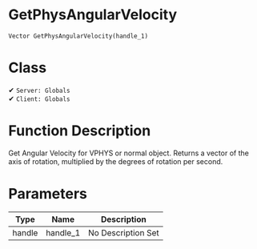 # GetPhysAngularVelocity
```
Vector GetPhysAngularVelocity(handle_1)
```
# Class
✔ `Server: Globals`  
✔ `Client: Globals`  

# Function Description
Get Angular Velocity for VPHYS or normal object. Returns a vector of the axis of rotation, multiplied by the degrees of rotation per second.
# Parameters
Type|Name|Description
--|--|--
handle|handle_1|No Description Set
